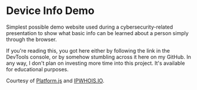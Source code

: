 # Device Info Demo

Simplest possible demo website used during a cybersecurity-related presentation to show what basic info can be learned about a person simply through the browser.

If you're reading this, you got here either by following the link in the DevTools console, or by somehow stumbling across it here on my GitHub. In any way, I don't plan on investing more time into this project. It's available for educational purposes.

Courtesy of [Platform.js](https://github.com/bestiejs/platform.js/) and [IPWHOIS.IO](https://ipwhois.io).